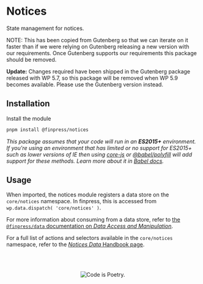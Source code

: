 # Notices

State management for notices.

NOTE: This has been copied from Gutenberg so that we can iterate on it faster
than if we were relying on Gutenberg releasing a new version with our
requirements. Once Gutenberg supports our requirements this package should be
removed.

**Update:** Changes required have been shipped in the Gutenberg package released with WP 5.7, so this package will be removed when WP 5.9 becomes available. Please use the Gutenberg version instead.

## Installation

Install the module

```bash
pnpm install @finpress/notices
```

_This package assumes that your code will run in an **ES2015+** environment. If you're using an environment that has limited or no support for ES2015+ such as lower versions of IE then using [core-js](https://github.com/zloirock/core-js) or [@babel/polyfill](https://babeljs.io/docs/en/next/babel-polyfill) will add support for these methods. Learn more about it in [Babel docs](https://babeljs.io/docs/en/next/caveats)._

## Usage

When imported, the notices module registers a data store on the `core/notices` namespace. In finpress, this is accessed from `wp.data.dispatch( 'core/notices' )`.

For more information about consuming from a data store, refer to [the `@finpress/data` documentation on _Data Access and Manipulation_](/packages/data/README.md#data-access-and-manipulation).

For a full list of actions and selectors available in the `core/notices` namespace, refer to the [_Notices Data_ Handbook page](/docs/designers-developers/developers/data/data-core-notices.md).

<br/><br/><p align="center"><img src="https://s.w.org/style/images/codeispoetry.png?1" alt="Code is Poetry." /></p>
